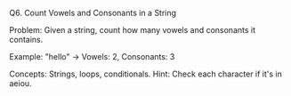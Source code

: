 Q6. Count Vowels and Consonants in a String

Problem:
Given a string, count how many vowels and consonants it contains.

Example:
"hello" → Vowels: 2, Consonants: 3

Concepts: Strings, loops, conditionals.
Hint: Check each character if it's in aeiou.